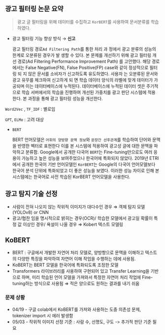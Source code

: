 ## 광고 필터링 논문 요약

> 광고 글 필터링을 위해 데이터를 수집하고 `KorBERT`를 사용하여 문서분류를 학습하였다.
>
- 광고 필터링 기능 향상 방식 → **신고**

  광고 필터링 경로`Ad Filtering Path`를 통한 처리 과
  정에서 광고 분류의 성능의 한계로 오분류된 경우가 발
  생할 수 있다. 본 문제를 개선하기 위해 광고 필터링 개선
  경로(Ad Filtering Performance Improvement Path)
  를 고안했다. 해당 경로에서는 False Negative(FN),
  False Positive(FP) case와 같이 정상적으로 필터링 되
  지 않은 문서를 소비자가 신고하도록 유도하였다. 사용자
  는 오분류된 문서와 광고 유무를 체크하여 신고하게 되
  면 학습 데이터 양식의 라벨에 맞게 데이터가 가
  공되며 이는 데이터베이스에 누적된다.
  데이터베이스에 누적된 데이터 셋은 주기적으로 학습
  서버에서의 학습을 진행하여 개선된
  가중치를 광고 판단 시스템에 적용
  한다. 본 과정을 통해 광고 필터링 성능을 개선한다.

`Word2Vec` , `TF_IDF`  : 별로임

`GPT`, `ELMo` : 고려 대상

- `BERT`

  BERT 언어모델은 `어휘의 양방향 문맥 정보`와 `문장간 선후관계`를 학습하여 단어와 문맥을 반영한 벡터로 표현한다 이를 본 시스템에 적용하여 광고성 글에 대한 문맥을 파악하고 분류함.
  Google에서 공개한 다국어 `BERT`는 Fine-tuning만으로도 여러 응용이 가능하고 높은 성능을 보여주었으나 한국어에 특화되지 않았다. 2019년 ETRI에서 공개한 한국어 기반 언어모델인 `KorBERT`는 Google의 다국어 언어모델보다 한국어 분석 단위에 특화되었고 더 좋은 성능을 보였다. 이러한 성능 차이로 인해 본 시스템에는 한국어로 사전 학습된 KorBERT 언어모델을 사용한다.


## 광고 탐지 기술 선정
- 사람이 전혀 나오지 않는 작위적 이미지가 대다수인 경우 ⇒ 객체 탐지 모델(YOLOv8) or CNN
- 광고/협찬 임을 명시적으로 밝히는 경우(OCR)/ 학습한 모델에서 광고일 확률이 특정 값 이상인 경우/ 욕설이 나올 경우 ⇒ Kobert 텍스트 모델링

## KoBERT
* BERT : 구글에서 개발한 자연어 처리 모델로, 양방향으로 문맥을 이해하고 텍스트의 다양한 특징을 파악하여 자연어 이해 작업을 수행하는 데에 사용됨.
* KoBERT는 BERT 모델을 한국어에 특화되도록 조정한 모델
* Transformers 라이브러리를 사용하여 구현되어 있고 Transfer Learning을 기반으로 하며, 미리 학습된 언어 모델을 가져와서 특정한 자연어 처리 작업에 Fine-tuning하는 방식으로 사용됨 ⇒ 적은 양으로도 원하는 결과를 내기 쉬움

### 문제 상황
* 04/19 - 구글 colab에서 KoBERT를 가져와 사용하는 도중 의존성 문제, tokenizer import 시 에러 발생함
* 05/03 - 작위적 이미지 선정 기준 : 사람 수, 선명도, 구도 -> 추가적 판단 기준 필요